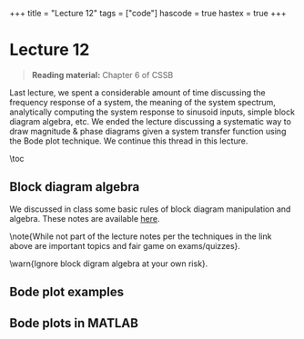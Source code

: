 +++
title = "Lecture 12"
tags = ["code"]
hascode = true
hastex = true
+++

# Lecture 12

> **Reading material:** Chapter 6 of CSSB

Last lecture, we spent a considerable amount of time  discussing the frequency
response of a system, the meaning of the system spectrum, analytically
computing the system response to sinusoid inputs, simple block diagram algebra,
etc. We ended the lecture discussing a systematic way to draw magnitude & phase
diagrams given a system transfer function using the Bode plot technique. We
continue this thread in this lecture. 

\toc 

## Block diagram algebra 

We discussed in class some basic rules of block diagram manipulation and
algebra. These notes are available [here](/inclass/mar09/). 

\note{While not part of the lecture notes per the techniques in the link above
are important topics and fair game on exams/quizzes}. 

\warn{Ignore block digram algebra at your own risk}. 

## Bode plot examples 


## Bode plots in MATLAB 
